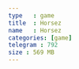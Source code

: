 ```yaml
---
type   : game
title  : Horsez
name   : Horsez
categories: [game]
telegram : 792
size : 569 MB
---
```



